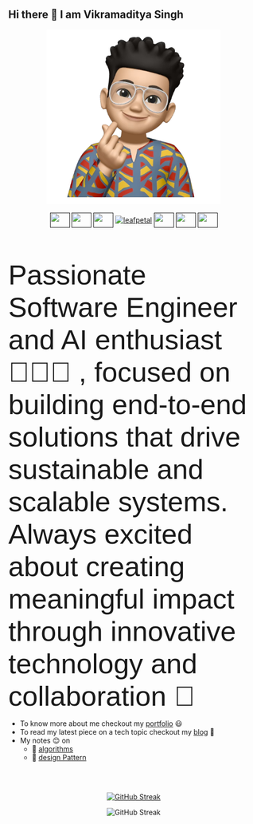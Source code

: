 ## Hi there 👋 I am Vikramaditya Singh


<p align="center">  <img width="350" height="350" src="https://github.com/Vikramadtya/Vikramadtya/blob/main/IMG_7479.png">  </p>

<p align="center">
  <a href="" target="blank"><img align="center" src="https://raw.githubusercontent.com/rahuldkjain/github-profile-readme-generator/master/src/images/icons/Social/twitter.svg" alt="" height="30" width="40" /></a>
  <a href="" target="blank"><img align="center" src="https://raw.githubusercontent.com/rahuldkjain/github-profile-readme-generator/master/src/images/icons/Social/linked-in-alt.svg" alt="" height="30" width="40" /></a>
  <a href="" target="blank"><img align="center" src="https://raw.githubusercontent.com/rahuldkjain/github-profile-readme-generator/master/src/images/icons/Social/kaggle.svg" alt="" height="30" width="40" /></a>
  <a href="" target="blank"><img align="center" src="https://cdn.jsdelivr.net/npm/simple-icons@3.1.0/icons/codechef.svg" alt="leafpetal" height="30" width="40" /></a>
  <a href="" target="blank"><img align="center" src="https://raw.githubusercontent.com/rahuldkjain/github-profile-readme-generator/master/src/images/icons/Social/hackerrank.svg" alt="" height="30" width="40" /></a>
  <a href="" target="blank"><img align="center" src="https://raw.githubusercontent.com/rahuldkjain/github-profile-readme-generator/master/src/images/icons/Social/codeforces.svg" alt="" height="30" width="40" /></a>
  <a href="" target="blank"><img align="center" src="https://raw.githubusercontent.com/rahuldkjain/github-profile-readme-generator/master/src/images/icons/Social/leet-code.svg" alt="" height="30" width="40" /></a>
</p>

<br></br>

<span style="font-family:Sans-serif; font-size:56px;">Passionate Software Engineer and AI enthusiast 👨🏻‍💻 , focused on building end-to-end solutions that drive sustainable and scalable systems. Always excited about creating meaningful impact through innovative technology and collaboration 🍻 </span>


- To know more about me checkout my [portfolio](https://www.vikramaditya-singh.in/) 😃
- To read my latest piece on a tech topic checkout my [blog](https://www.neuralcook.com/) 🤔
- My notes 😌 on 
  - 📖 [algorithms](https://private-26.gitbook.io/algorithmic-pattern/) 
  - 📖 [design Pattern](https://private-26.gitbook.io/design-pattern/) 





<br></br>



<!-- [![trophy](https://github-profile-trophy.vercel.app/?username=Vikramadtya)](https://github.com/Vikramadtya/github-profile-trophy) -->

<p align="center">  
  <a href="https://git.io/streak-stats" align="center"><img src="https://github-readme-streak-stats.herokuapp.com?user=Vikramadtya&hide_border=true&date_format=M%20j%5B%2C%20Y%5D" alt="GitHub Streak" /></a>  
</p>
<p align="center">
  <img src="https://u8views.com/api/v1/github/profiles/86847191/views/day-week-month-total-count.svg" alt="GitHub Streak" />
</p>


